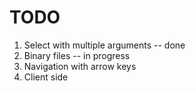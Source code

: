 # TODO

1. Select with multiple arguments -- done
2. Binary files -- in progress
3. Navigation with arrow keys
4. Client side
